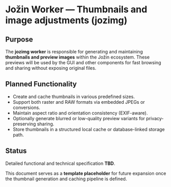 # Jožin Worker — Thumbnails and image adjustments (jozimg)

## Purpose
The **jozimg worker** is responsible for generating and maintaining **thumbnails and preview images** within the Jožin ecosystem. These previews will be used by the GUI and other components for fast browsing and sharing without exposing original files.

## Planned Functionality
- Create and cache thumbnails in various predefined sizes.
- Support both raster and RAW formats via embedded JPEGs or conversions.
- Maintain aspect ratio and orientation consistency (EXIF-aware).
- Optionally generate blurred or low-quality preview variants for privacy-preserving sharing.
- Store thumbnails in a structured local cache or database-linked storage path.

## Status
Detailed functional and technical specification **TBD**.

This document serves as a **template placeholder** for future expansion once the thumbnail generation and caching pipeline is defined.
